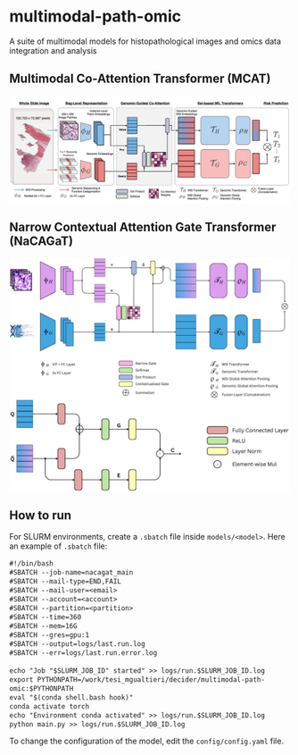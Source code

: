 # multimodal-path-omic
A suite of multimodal models for histopathological images and omics data integration and analysis

## Multimodal Co-Attention Transformer (MCAT)
<img src="docs/mcat/architecture.jpeg" align="center" />

## Narrow Contextual Attention Gate Transformer (NaCAGaT)
<img src="docs/nacagat/architecture.jpg" align="center" />
<img src="docs/nacagat/cag.jpg" align="center" />

## How to run
For SLURM environments, create a `.sbatch` file inside `models/<model>`. Here an example of `.sbatch` file:

```
#!/bin/bash
#SBATCH --job-name=nacagat_main
#SBATCH --mail-type=END,FAIL
#SBATCH --mail-user=<email>
#SBATCH --account=<account>
#SBATCH --partition=<partition>
#SBATCH --time=360
#SBATCH --mem=16G
#SBATCH --gres=gpu:1
#SBATCH --output=logs/last.run.log
#SBATCH --err=logs/last.run.error.log

echo "Job "$SLURM_JOB_ID" started" >> logs/run.$SLURM_JOB_ID.log
export PYTHONPATH=/work/tesi_mgualtieri/decider/multimodal-path-omic:$PYTHONPATH
eval "$(conda shell.bash hook)"
conda activate torch
echo "Environment conda activated" >> logs/run.$SLURM_JOB_ID.log
python main.py >> logs/run.$SLURM_JOB_ID.log
```

To change the configuration of the model, edit the `config/config.yaml` file.